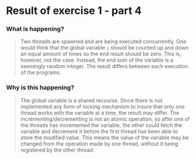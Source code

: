 # Result of exercise 1 - part 4

### What is happening?

> Two threads are spawned and are being executed concurrently. One would think that
the global variable `i` should be counted up and down an equal amount of times so the end result should be zero. This is, however, not the case. Instead, the end sum of the variable is a seemingly random integer. The result differs between each execution of the programs.

### Why is this happening?

> The global variable is a shared recourse. Since there is not implemented any form of locking
mechanism to insure that only one thread works with the variable at a time, the result may differ.
The incrementing/decrementing is not an atomic operation, so after one of the threads has incremented the variable, the other could fetch the variable and decrement it before the first thread has been able to store the modified value. This means the value of the variable may be changed from the operation made by one thread, without it being registered by the other thread.
